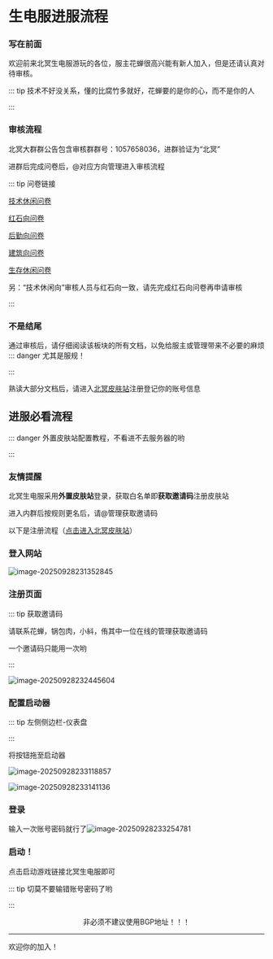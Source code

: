 # 生电服进服流程

### 写在前面

欢迎前来北冥生电服游玩的各位，服主花蝉很高兴能有新人加入，但是还请认真对待审核。

::: tip 技术不好没关系，懂的比腐竹多就好，花蝉要的是你的心，而不是你的人

:::

### 审核流程
北冥大群群公告包含审核群群号：1057658036，进群验证为“北冥”

进群后完成问卷后，@对应方向管理进入审核流程

::: tip 问卷链接

[技术休闲问卷](https://f.wps.cn/g/ugohPtsk/)

[红石向问卷](https://f.wps.cn/g/6GeGcmVi/)

[后勤向问卷](https://f.wps.cn/g/VhR5btty/)

[建筑向问卷](https://f.wps.cn/g/itToWNKF/)

[生存休闲问卷](https://f.wps.cn/g/A0CmGKom/)

另：“技术休闲向”审核人员与红石向一致，请先完成红石向问卷再申请审核

:::

### 不是结尾

通过审核后，请仔细阅读该板块的所有文档，以免给服主或管理带来不必要的麻烦
::: danger 尤其是服规！

:::

熟读大部分文档后，请进入[北冥皮肤站](https://skinserver.beiming.games/)注册登记你的账号信息

## 进服必看流程

::: danger 外置皮肤站配置教程，不看进不去服务器的哟

:::

### 友情提醒

北冥生电服采用**外置皮肤站**登录，获取白名单即**获取邀请码**注册皮肤站

进入内群后按规则更名后，请@管理获取邀请码

以下是注册流程（[点击进入北冥皮肤站](https://skinserver.beiming.games)）

### 登入网站

![image-20250928231352845](https://bu.dusays.com/2025/09/28/68d950b8bf9fa.webp)

### 注册页面

::: tip 获取邀请码

请联系花蝉，锅包肉，小紏，侑其中一位在线的管理获取邀请码

一个邀请码只能用一次哟

:::



![image-20250928232445604](https://bu.dusays.com/2025/09/28/68d9533d12a4c.webp)

### 配置启动器

::: tip 左侧侧边栏-仪表盘

:::

将按钮拖至启动器

![image-20250928233118857](https://bu.dusays.com/2025/09/28/68d954c67f376.webp)

![image-20250928233141136](https://bu.dusays.com/2025/09/28/68d954dc8b459.webp)

### 登录

输入一次账号密码就行了![image-20250928233254781](https://bu.dusays.com/2025/09/28/68d9552658fa2.webp)

### 启动！

点击启动游戏链接北冥生电服即可

::: tip 切莫不要输错账号密码了哟

:::

<center>非必须不建议使用BGP地址！！！</center>

------

欢迎你的加入！
